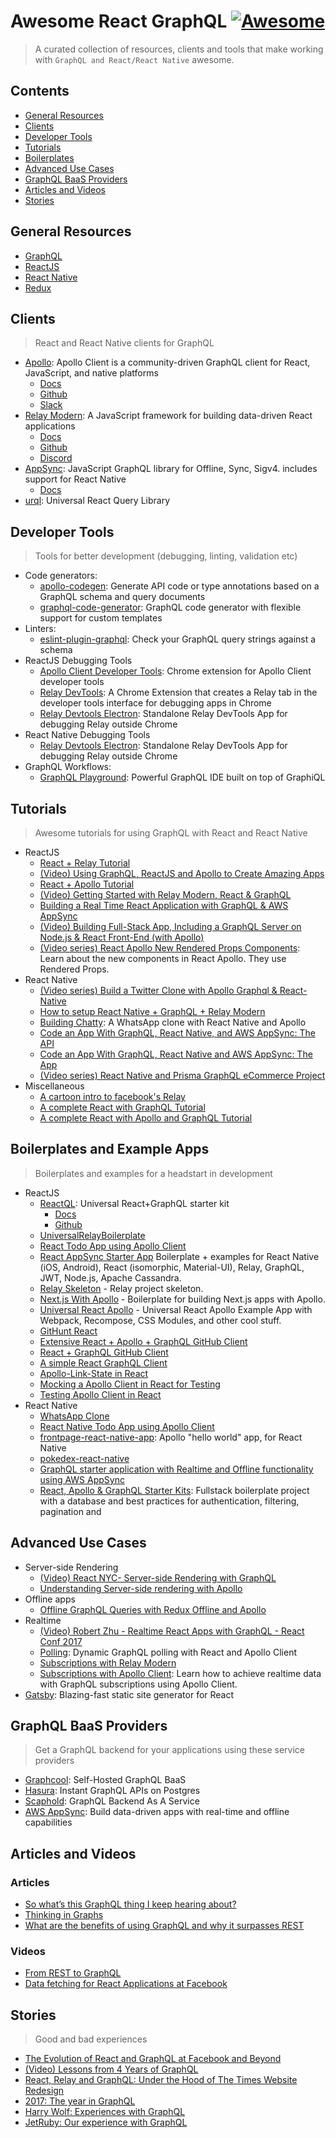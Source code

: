 # Awesome React GraphQL [![Awesome](https://cdn.rawgit.com/sindresorhus/awesome/d7305f38d29fed78fa85652e3a63e154dd8e8829/media/badge.svg)](https://github.com/sindresorhus/awesome)

> A curated collection of resources, clients and tools that make working with `GraphQL and React/React Native` awesome.

## Contents

- [General Resources](#general-resources)
- [Clients](#clients)
- [Developer Tools](#developer-tools)
- [Tutorials](#tutorials)
- [Boilerplates](#boilerplates-and-example-apps)
- [Advanced Use Cases](#advanced-use-cases)
- [GraphQL BaaS Providers](#graphql-baas-providers)
- [Articles and Videos](#articles-and-videos)
- [Stories](#stories)

## General Resources

- [GraphQL](http://graphql.org/learn/)
- [ReactJS](https://reactjs.org/docs/hello-world.html)
- [React Native](https://facebook.github.io/react-native/docs/getting-started.html)
- [Redux](https://redux.js.org/)

## Clients

> React and React Native clients for GraphQL

- [Apollo](https://www.apollographql.com/): Apollo Client is a community-driven GraphQL client for React, JavaScript, and native platforms
  - [Docs](https://www.apollographql.com/docs/react/)
  - [Github](https://github.com/apollographql)
  - [Slack](https://www.apollographql.com/slack)
- [Relay Modern](https://facebook.github.io/relay/): A JavaScript framework for building data-driven React applications
  - [Docs](https://facebook.github.io/relay/docs/en/introduction-to-relay.html)
  - [Github](https://github.com/facebook/relay)
  - [Discord](https://discord.gg/0ZcbPKXt5bX40xsQ)
- [AppSync](https://github.com/awslabs/aws-mobile-appsync-sdk-js): JavaScript GraphQL library for Offline, Sync, Sigv4. includes support for React Native
  - [Docs](https://docs.aws.amazon.com/appsync/latest/devguide/welcome.html)
- [urql](https://github.com/FormidableLabs/urql): Universal React Query Library

## Developer Tools

> Tools for better development (debugging, linting, validation etc)

- Code generators:
  - [apollo-codegen](https://github.com/apollographql/apollo-codegen): Generate API code or type annotations based on a GraphQL schema and query documents
  - [graphql-code-generator](https://github.com/dotansimha/graphql-code-generator): GraphQL code generator with flexible support for custom templates
- Linters:
  - [eslint-plugin-graphql](https://github.com/apollographql/eslint-plugin-graphql): Check your GraphQL query strings against a schema
- ReactJS Debugging Tools
  - [Apollo Client Developer Tools](https://chrome.google.com/webstore/detail/apollo-client-developer-t/jdkknkkbebbapilgoeccciglkfbmbnfm): Chrome extension for Apollo Client developer tools
  - [Relay DevTools](https://chrome.google.com/webstore/detail/relay-devtools/oppikflppfjfdpjimpdadhelffjpciba): A Chrome Extension that creates a Relay tab in the developer tools interface for debugging apps in Chrome
  - [Relay Devtools Electron](https://www.npmjs.com/package/relay-devtools): Standalone Relay DevTools App for debugging Relay outside Chrome
- React Native Debugging Tools
  - [Relay Devtools Electron](https://www.npmjs.com/package/relay-devtools): Standalone Relay DevTools App for debugging Relay outside Chrome
- GraphQL Workflows:
  - [GraphQL Playground](https://github.com/graphcool/graphql-playground): Powerful GraphQL IDE built on top of GraphiQL

## Tutorials

> Awesome tutorials for using GraphQL with React and React Native

- ReactJS
  - [React + Relay Tutorial](https://www.howtographql.com/react-relay/0-introduction/)
  - [(Video) Using GraphQL, ReactJS and Apollo to Create Amazing Apps](https://youtu.be/kXH2dbnHYA0)
  - [React + Apollo Tutorial](https://www.howtographql.com/react-apollo/0-introduction/)
  - [(Video) Getting Started with Relay Modern, React & GraphQL](https://www.youtube.com/watch?v=XeALXh37WeU)
  - [Building a Real Time React Application with GraphQL & AWS AppSync](https://www.youtube.com/watch?v=qNkkPoq9D3k&t=10s)
  - [(Video) Building Full-Stack App, Including a GraphQL Server on Node.js & React Front-End (with Apollo)](https://www.youtube.com/watch?v=XeALXh37WeU)
  - [(Video series) React Apollo New Rendered Props Components](https://www.youtube.com/watch?v=gF-peiFjG0o&list=PLN3n1USn4xlnsOPMwzSG4RiaGvtKMNCmn): Learn about the new components in React Apollo. They use Rendered Props.
- React Native
  - [(Video series) Build a Twitter Clone with Apollo Graphql & React-Native](https://www.youtube.com/watch?v=33qP1QMmjv8)
  - [How to setup React Native + GraphQL + Relay Modern](https://codeburst.io/how-to-setup-a-react-native-graphql-relay-modern-a6a5f6c18353)
  - [Building Chatty](https://medium.com/react-native-training/building-chatty-a-whatsapp-clone-with-react-native-and-apollo-part-1-setup-68a02f7e11): A WhatsApp clone with React Native and Apollo
  - [Code an App With GraphQL, React Native, and AWS AppSync: The API](https://code.tutsplus.com/tutorials/code-an-app-with-graphql-and-react-native--cms-30511)
  - [Code an App With GraphQL, React Native and AWS AppSync: The App](https://code.tutsplus.com/tutorials/code-an-app-with-graphql-react-native-and-aws-appsync-the-app--cms-30569)
  - [(Video series) React Native and Prisma GraphQL eCommerce Project](https://www.youtube.com/watch?v=nyE6shIRzxM&list=PLN3n1USn4xlmqhVdKMurNREwtiUpq-SFy)
- Miscellaneous
  - [A cartoon intro to facebook's Relay](https://code-cartoons.com/a-cartoon-intro-to-facebook-s-relay-part-1-3ec1a127bca5)
  - [A complete React with GraphQL Tutorial](https://www.robinwieruch.de/react-with-graphql-tutorial/)
  - [A complete React with Apollo and GraphQL Tutorial](https://www.robinwieruch.de/react-graphql-apollo-tutorial/)

## Boilerplates and Example Apps

> Boilerplates and examples for a headstart in development

- ReactJS
  - [ReactQL](https://reactql.org/): Universal React+GraphQL starter kit
    - [Docs](https://reactql.org/docs/)
    - [Github](https://github.com/reactql/cli)
  - [UniversalRelayBoilerplate](https://github.com/codefoundries/UniversalRelayBoilerplate)
  - [React Todo App using Apollo Client](https://hasura.io/hub/projects/hasura/react-apollo-todo-app)
  - [React AppSync Starter App](https://github.com/aws-samples/aws-mobile-appsync-events-starter-react)
  Boilerplate + examples for React Native (iOS, Android), React (isomorphic, Material-UI), Relay, GraphQL, JWT, Node.js, Apache Cassandra.
  - [Relay Skeleton](https://github.com/fortruce/relay-skeleton) - Relay project skeleton.
  - [Next.js With Apollo](https://github.com/zeit/next.js/tree/master/examples/with-apollo) - Boilerplate for building Next.js apps with Apollo.
  - [Universal React Apollo](https://github.com/WeLikeGraphQL/universal-react-apollo-example) - Universal React Apollo Example App with Webpack, Recompose, CSS Modules, and other cool stuff.
  - [GitHunt React](https://github.com/apollographql/GitHunt-React)
  - [Extensive React + Apollo + GraphQL GitHub Client](https://github.com/rwieruch/react-graphql-github-apollo)
  - [React + GraphQL GitHub Client](https://github.com/rwieruch/react-graphql-github-vanilla)
  - [A simple React GraphQL Client](https://github.com/rwieruch/react-graphql-client)
  - [Apollo-Link-State in React](https://github.com/rwieruch/react-apollo-link-state-example)
  - [Mocking a Apollo Client in React for Testing](https://github.com/rwieruch/react-apollo-client-mocking-example)
  - [Testing Apollo Client in React](https://github.com/rwieruch/react-apollo-client-testing-example)
- React Native
  - [WhatsApp Clone](https://github.com/srtucker22/chatty)
  - [React Native Todo App using Apollo Client](https://hasura.io/hub/projects/hasura/react-native-apollo-todo)
  - [frontpage-react-native-app](https://github.com/apollographql/frontpage-react-native-app): Apollo "hello world" app, for React Native
  - [pokedex-react-native](https://github.com/learnapollo/pokedex-react-native)
  - [GraphQL starter application with Realtime and Offline functionality using AWS AppSync](https://github.com/aws-samples/aws-mobile-appsync-events-starter-react-native)
  - [React, Apollo & GraphQL Starter Kits](https://github.com/graphql-boilerplates/react-fullstack-graphql/): Fullstack boilerplate project with a database and best practices for authentication, filtering, pagination and

## Advanced Use Cases

- Server-side Rendering
  - [(Video) React NYC- Server-side Rendering with GraphQL](https://www.youtube.com/watch?v=YMuigDra88M)
  - [Understanding Server-side rendering with Apollo](https://dev-blog.apollodata.com/how-server-side-rendering-works-with-react-apollo-20f31b0c7348)
- Offline apps
  - [Offline GraphQL Queries with Redux Offline and Apollo](http://www.petecorey.com/blog/2017/07/24/offline-graphql-queries-with-redux-offline-and-apollo/)
- Realtime
  - [(Video) Robert Zhu - Realtime React Apps with GraphQL - React Conf 2017](https://www.youtube.com/watch?v=AYbVMNtO-ro)
  - [Polling](https://dev-blog.apollodata.com/dynamic-graphql-polling-with-react-and-apollo-client-fb36e390d250): Dynamic GraphQL polling with React and Apollo Client
  - [Subscriptions with Relay Modern](https://facebook.github.io/relay/docs/en/subscriptions.html)
  - [Subscriptions with Apollo Client](https://www.apollographql.com/docs/react/advanced/subscriptions.html): Learn how to achieve realtime data with GraphQL subscriptions using Apollo Client.
- [Gatsby](https://www.gatsbyjs.org/): Blazing-fast static site generator for React

## GraphQL BaaS Providers

> Get a GraphQL backend for your applications using these service providers

- [Graphcool](https://www.graph.cool): Self-Hosted GraphQL BaaS
- [Hasura](https://hasura.io): Instant GraphQL APIs on Postgres
- [Scaphold](https://scaphold.io): GraphQL Backend As A Service
- [AWS AppSync](https://aws.amazon.com/appsync/): Build data-driven apps with real-time and offline capabilities

## Articles and Videos

### Articles

- [So what’s this GraphQL thing I keep hearing about?](https://medium.freecodecamp.org/so-whats-this-graphql-thing-i-keep-hearing-about-baf4d36c20cf)
- [Thinking in Graphs](http://graphql.org/learn/thinking-in-graphs/)
- [What are the benefits of using GraphQL and why it surpasses REST](https://blog.hellocomet.co/graphql-benefits-api/)

### Videos

- [From REST to GraphQL](https://www.youtube.com/watch?v=ntBU5UXGbM8)
- [Data fetching for React Applications at Facebook](https://www.youtube.com/watch?v=9sc8Pyc51uU)

## Stories

> Good and bad experiences

- [The Evolution of React and GraphQL at Facebook and Beyond](https://developers.facebook.com/videos/f8-2017/the-evolution-of-react-and-graphql-at-facebook-and-beyond/)
- [(Video) Lessons from 4 Years of GraphQL](https://www.youtube.com/watch?v=zVNrqo9XGOs)
- [React, Relay and GraphQL: Under the Hood of The Times Website Redesign](https://open.nytimes.com/react-relay-and-graphql-under-the-hood-of-the-times-website-redesign-22fb62ea9764)
- [2017: The year in GraphQL](https://dev-blog.apollodata.com/2017-the-year-in-graphql-124a050d04c6)
- [Harry Wolf: Experiences with GraphQL](http://hswolff.com/blog/experiences-with-graphql/)
- [JetRuby: Our experience with GraphQL](https://expertise.jetruby.com/our-experience-with-node-js-react-graphql-c40007ad4373)
